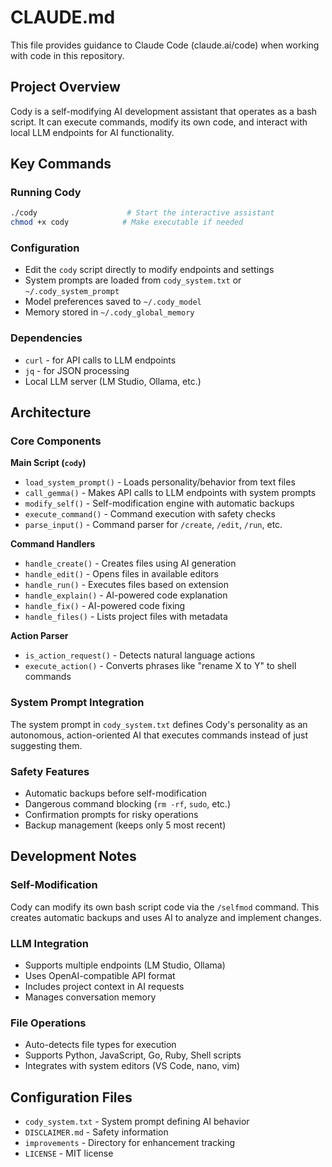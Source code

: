 # CLAUDE.md

This file provides guidance to Claude Code (claude.ai/code) when working with code in this repository.

## Project Overview

Cody is a self-modifying AI development assistant that operates as a bash script. It can execute commands, modify its own code, and interact with local LLM endpoints for AI functionality.

## Key Commands

### Running Cody
```bash
./cody                    # Start the interactive assistant
chmod +x cody            # Make executable if needed
```

### Configuration
- Edit the `cody` script directly to modify endpoints and settings
- System prompts are loaded from `cody_system.txt` or `~/.cody_system_prompt`
- Model preferences saved to `~/.cody_model`
- Memory stored in `~/.cody_global_memory`

### Dependencies
- `curl` - for API calls to LLM endpoints
- `jq` - for JSON processing
- Local LLM server (LM Studio, Ollama, etc.)

## Architecture

### Core Components

**Main Script (`cody`)**
- `load_system_prompt()` - Loads personality/behavior from text files
- `call_gemma()` - Makes API calls to LLM endpoints with system prompts
- `modify_self()` - Self-modification engine with automatic backups
- `execute_command()` - Command execution with safety checks
- `parse_input()` - Command parser for `/create`, `/edit`, `/run`, etc.

**Command Handlers**
- `handle_create()` - Creates files using AI generation
- `handle_edit()` - Opens files in available editors
- `handle_run()` - Executes files based on extension
- `handle_explain()` - AI-powered code explanation
- `handle_fix()` - AI-powered code fixing
- `handle_files()` - Lists project files with metadata

**Action Parser**
- `is_action_request()` - Detects natural language actions
- `execute_action()` - Converts phrases like "rename X to Y" to shell commands

### System Prompt Integration
The system prompt in `cody_system.txt` defines Cody's personality as an autonomous, action-oriented AI that executes commands instead of just suggesting them.

### Safety Features
- Automatic backups before self-modification
- Dangerous command blocking (`rm -rf`, `sudo`, etc.)
- Confirmation prompts for risky operations
- Backup management (keeps only 5 most recent)

## Development Notes

### Self-Modification
Cody can modify its own bash script code via the `/selfmod` command. This creates automatic backups and uses AI to analyze and implement changes.

### LLM Integration
- Supports multiple endpoints (LM Studio, Ollama)
- Uses OpenAI-compatible API format
- Includes project context in AI requests
- Manages conversation memory

### File Operations
- Auto-detects file types for execution
- Supports Python, JavaScript, Go, Ruby, Shell scripts
- Integrates with system editors (VS Code, nano, vim)

## Configuration Files

- `cody_system.txt` - System prompt defining AI behavior
- `DISCLAIMER.md` - Safety information
- `improvements` - Directory for enhancement tracking
- `LICENSE` - MIT license